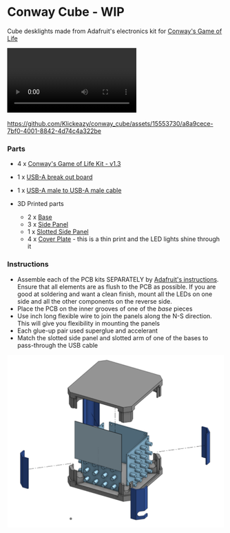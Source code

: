# Conway Cube - WIP

Cube desklights made from Adafruit's electronics kit for [Conway's Game of Life](https://www.adafruit.com/product/89)

![Demo video](resources/ConwayCube_Demo.mp4)

https://github.com/Klickeazy/conway_cube/assets/15553730/a8a9cece-7bf0-4001-8842-4d74c4a322be

### Parts
- 4 x [Conway's Game of Life Kit - v1.3](https://www.adafruit.com/product/89)
- 1 x [USB-A break out board](https://a.co/d/ib6OiX5)
- 1 x [USB-A male to USB-A male cable](https://a.co/d/3082f9x)

- 3D Printed parts
  - 2 x [Base](stl/Base.stl)
  - 3 x [Side Panel](stl/SidePanel.stl)
  - 1 x [Slotted Side Panel](stl/SidePanel_Slotted.stl)
  - 4 x [Cover Plate](stl/CoverPanel.stl) - this is a thin print and the LED lights shine through it

### Instructions
- Assemble each of the PCB kits SEPARATELY by [Adafruit's instructions](https://learn.adafruit.com/game-of-life). Ensure that all elements are as flush to the PCB as possible. If you are good at soldering and want a clean finish, mount all the LEDs on one side and all the other components on the reverse side.
- Place the PCB on the inner grooves of one of the *base* pieces
- Use inch long flexible wire to join the panels along the N-S direction. This will give you flexibility in mounting the panels
- Each glue-up pair used superglue and accelerant
- Match the slotted side panel and slotted arm of one of the bases to pass-through the USB cable

![Exploded View](resources/explode_view.png)